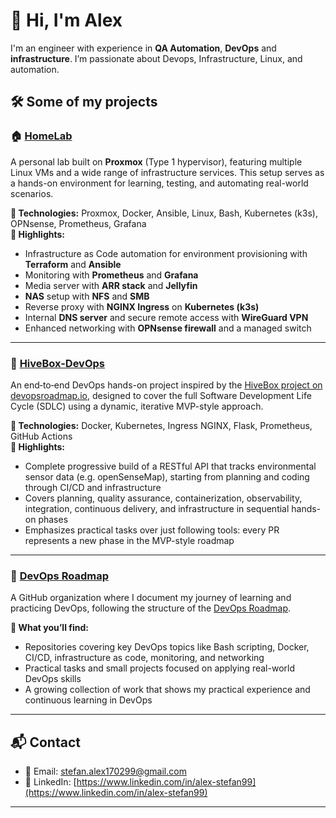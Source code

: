 # 👋 Hi, I'm Alex

I'm an engineer with experience in **QA Automation**, **DevOps** and **infrastructure**. I’m passionate about Devops, Infrastructure, Linux, and automation.

## 🛠️ Some of my projects

### 🏠 [HomeLab](https://github.com/AlexStefan17/homelab)  
A personal lab built on **Proxmox** (Type 1 hypervisor), featuring multiple Linux VMs and a wide range of infrastructure services. This setup serves as a hands-on environment for learning, testing, and automating real-world scenarios.

**🔹 Technologies:** Proxmox, Docker, Ansible, Linux, Bash, Kubernetes (k3s), OPNsense, Prometheus, Grafana  
**🔹 Highlights:**
- Infrastructure as Code automation for environment provisioning with **Terraform** and **Ansible**
- Monitoring with **Prometheus** and **Grafana**
- Media server with **ARR stack** and **Jellyfin** 
- **NAS** setup with **NFS** and **SMB**  
- Reverse proxy with **NGINX Ingress** on **Kubernetes (k3s)**  
- Internal **DNS server** and secure remote access with **WireGuard VPN**  
- Enhanced networking with **OPNsense firewall** and a managed switch

---

### 🧪 [HiveBox-DevOps](https://github.com/AlexStefan17/HiveBox-DevOps)
An end‑to‑end DevOps hands-on project inspired by the [HiveBox project on devopsroadmap.io](https://devopsroadmap.io/projects/hivebox/), designed to cover the full Software Development Life Cycle (SDLC) using a dynamic, iterative MVP-style approach.

**🔹 Technologies:** Docker, Kubernetes, Ingress NGINX, Flask, Prometheus, GitHub Actions  
**🔹 Highlights:**  
- Complete progressive build of a RESTful API that tracks environmental sensor data (e.g. openSenseMap), starting from planning and coding through CI/CD and infrastructure
- Covers planning, quality assurance, containerization, observability, integration, continuous delivery, and infrastructure in sequential hands-on phases
- Emphasizes practical tasks over just following tools: every PR represents a new phase in the MVP-style roadmap

---

### 🧭 [DevOps Roadmap](https://github.com/orgs/DevOps-Roadmap-AlexStefan/repositories)  
A GitHub organization where I document my journey of learning and practicing DevOps, following the structure of the [DevOps Roadmap](https://roadmap.sh/devops).

**🔹 What you’ll find:**  
- Repositories covering key DevOps topics like Bash scripting, Docker, CI/CD, infrastructure as code, monitoring, and networking  
- Practical tasks and small projects focused on applying real-world DevOps skills  
- A growing collection of work that shows my practical experience and continuous learning in DevOps

---

## 📬 Contact

- 📧 Email: stefan.alex170299@gmail.com 
- 💼 LinkedIn: [https://www.linkedin.com/in/alex-stefan99](https://www.linkedin.com/in/alex-stefan99)

---
